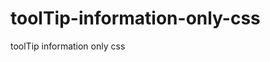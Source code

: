 # toolTip-information-only-css
toolTip information only css


<span class="info-tooltip" aria-label="Lorem Ipsum is simply dummy text"></span>
